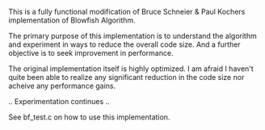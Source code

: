 This is a fully functional modification of Bruce Schneier & Paul Kochers implementation of Blowfish Algorithm.

The primary purpose of this implementation is to understand the algorithm and experiment in ways to reduce the overall code size.
And a further objective is to seek improvement in performance.

The original implementation itself is highly optimized. I am afraid I haven't quite been able to realize any significant reduction
in the code size nor acheive any performance gains.

.. Experimentation continues .. 

See bf_test.c on how to use this implementation.
